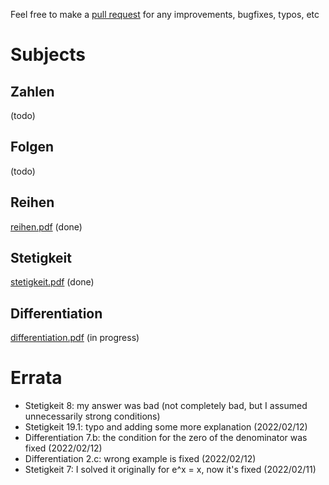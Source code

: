 Feel free to make a [pull request](https://github.com/kosii/kernfragen/pulls) for any improvements, bugfixes, typos, etc 

# Subjects
## Zahlen
(todo)
## Folgen
(todo)
## Reihen
[reihen.pdf](2-Reihen/reihen.pdf) (done)
## Stetigkeit
[stetigkeit.pdf](3-Stetigkeit/stetigkeit.pdf) (done)
## Differentiation
[differentiation.pdf](4-Differentiation/differentiation.pdf) (in progress)

# Errata
- Stetigkeit 8: my answer was bad (not completely bad, but I assumed unnecessarily strong conditions)
- Stetigkeit 19.1: typo and adding some more explanation (2022/02/12)
- Differentiation 7.b: the condition for the zero of the denominator was fixed (2022/02/12)
- Differentiation 2.c: wrong example is fixed (2022/02/12)
- Stetigkeit 7: I solved it originally for e^x = x, now it's fixed (2022/02/11)